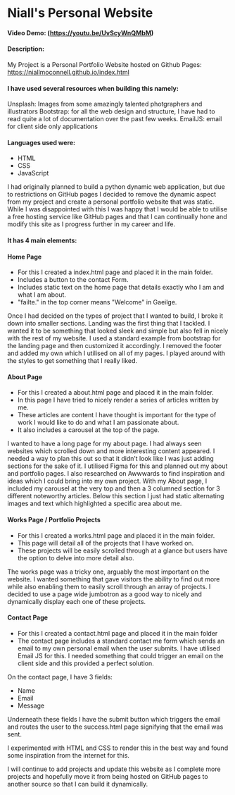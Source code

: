 # Niall's Personal Website
#### Video Demo:  (https://youtu.be/UvScyWnQMbM)
#### Description:
My Project is a Personal Portfolio Website hosted on Github Pages: https://niallmoconnell.github.io/index.html

#### I have used several resources when building this namely:
Unsplash: Images from some amazingly talented photgraphers and illustrators
Bootstrap: for all the web design and structure, I have had to read quite a lot of documentation over the past few weeks.
EmailJS: email for client side only applications

#### Languages used were:
- HTML
- CSS 
- JavaScript

I had originally planned to build a python dynamic web application, but due to restrictions on GitHub pages I decided to remove the dynamic aspect from my project and create a personal portfolio website that was static. While I was disappointed with this I was happy that I would be able to utilise a free hosting service like GitHub pages and that I can continually hone and modify this site as I progress further in my career and life.

#### It has 4 main elements:
#### Home Page
- For this I created a index.html page and placed it in the main folder.
- Includes a button to the contact Form.
- Includes static text on the home page that details exactly who I am and what I am about.
- "failte." in the top corner means "Welcome" in Gaeilge.

Once I had decided on the types of project that I wanted to build, I broke it down into smaller sections. Landing was the first thing that I tackled. I wanted it to be something that looked sleek and simple but also fell in nicely with the rest of my website. I used a standard example from bootstrap for the landing page and then customized it accordingly. I removed the footer and added my own which I utilised on all of my pages. I played around with the styles to get something that I really liked.

#### About Page
- For this I created a about.html page and placed it in the main folder.
- In this page I have tried to nicely render a series of articles written by me.
- These articles are content I have thought is important for the type of work I would like to do and what I am passionate about.
- It also includes a carousel at the top of the page.

I wanted to have a long page for my about page. I had always seen websites which scrolled down and more interesting content appeared. I needed a way to plan this out so that it didn’t look like I was just adding sections for the sake of it. I utilised Figma for this and planned out my about and portfolio pages. I also researched on Awwwards to find inspiration and ideas which I could bring into my own project. With my About page, I included my carousel at the very top and then a 3 columned section for 3 different noteworthy articles. Below this section I just had static alternating images and text which highlighted a specific area about me.

#### Works Page / Portfolio Projects
- For this I created a works.html page and placed it in the main folder.
- This page will detail all of the projects that I have worked on.
- These projects will be easily scrolled through at a glance but users have the option to delve into more detail also.

The works page was a tricky one, arguably the most important on the website. I wanted something that gave visitors the ability to find out more while also enabling them to easily scroll through an array of projects. I decided to use a page wide jumbotron as a good way to nicely and dynamically display each one of these projects.

#### Contact Page
- For this I created a contact.html page and placed it in the main folder
- The contact page includes a standard contact me form which sends an email to my own personal email when the user submits. I have utilised Email JS for this. I needed something that could trigger an email on the client side and this provided a perfect solution.

On the contact page, I have 3 fields:
- Name
- Email
- Message

Underneath these fields I have the submit button which triggers the email and routes the user to the success.html page signifying that the email was sent.

I experimented with HTML and CSS to render this in the best way and found some inspiration from the internet for this.

I will continue to add projects and update this website as I complete more projects and hopefully move it from being hosted on GitHub pages to another source so that I can build it dynamically.







